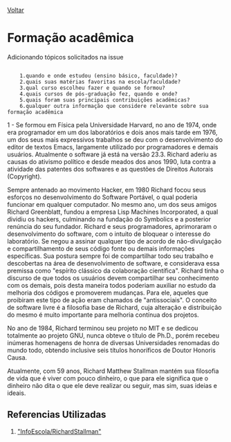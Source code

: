 [Voltar](intro.md)

Formação acadêmica
====

Adicionando tópicos solicitados na issue

```Detalhes sobre sua formação acadêmica, tais como:

    1.quando e onde estudou (ensino básico, faculdade)?
    2.quais suas matérias favoritas na escola/faculdade?
    3.qual curso escolheu fazer e quando se formou?
    4.quais cursos de pós-graduação fez, quando e onde?
    5.quais foram suas principais contribuições acadêmicas?
    6.qualquer outra informação que considere relevante sobre sua formação acadêmica
```


1 - 
Se formou em Física pela Universidade Harvard, no ano de 1974, onde era programador em um dos laboratórios e dois anos mais tarde em 1976, um dos seus mais expressivos trabalhos se deu com o desenvolvimento do editor de textos Emacs, largamente utilizado por programadores e demais usuários. Atualmente o software já está na versão 23.3. Richard aderiu as causas do ativismo político e desde meados dos anos 1990, luta contra a atividade das patentes dos softwares e as questões de Direitos Autorais (Copyright).

Sempre antenado ao movimento Hacker, em 1980 Richard focou seus esforços no desenvolvimento do Software Portável, o qual poderia funcionar em qualquer computador. No mesmo ano, um dos seus amigos Richard Greenblatt, fundou a empresa Lisp Machines Incorporated, a qual dividiu os hackers, culminando na fundação do Symbolics e a posterior renúncia do seu fundador. Richard e seus programadores, aprimoraram o desenvolvimento do software, com o intuito de bloquear o interesse do laboratório. Se negou a assinar qualquer tipo de acordo de não-divulgação e compartilhamento de seus código fonte ou demais informações específicas.
Sua postura sempre foi de compartilhar todo seu trabalho e descobertas na área de desenvolvimento de software, e considerava essa premissa como "espírito clássico da colaboração científica". Richard tinha o discurso de que todos os usuários devem compartilhar seu conhecimento com os demais, pois desta maneira todos poderiam auxiliar no estudo da melhoria dos códigos e promoverem mudanças. Para ele, aqueles que proibiram este tipo de ação eram chamados de "antissociais". O conceito de software livre é a filosofia base de Richard, cuja alteração e distribuição do mesmo é muito importante para melhoria contínua dos projetos.

No ano de 1984, Richard terminou seu projeto no MIT e se dedicou totalmente ao projeto GNU, nunca obteve o título de Ph.D., porém recebeu inúmeras homenagens de honra de diversas Universidades renomadas do mundo todo, obtendo inclusive seis títulos honoríficos de Doutor Honoris Causa.

Atualmente, com 59 anos, Richard Matthew Stallman mantém sua filosofia de vida que é viver com pouco dinheiro, o que para ele significa que o dinheiro não dita o que ele deve realizar ou seguir, mas sim, suas ideias e ideais.







## Referencias Utilizadas
1. ["InfoEscola/RichardStallman"]("https://www.infoescola.com/biografias/richard-stallman/")

